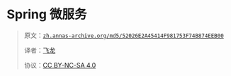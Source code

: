 # Spring 微服务

> 原文：[`zh.annas-archive.org/md5/52026E2A45414F981753F74B874EEB00`](https://zh.annas-archive.org/md5/52026E2A45414F981753F74B874EEB00)
> 
> 译者：[飞龙](https://github.com/wizardforcel)
> 
> 协议：[CC BY-NC-SA 4.0](http://creativecommons.org/licenses/by-nc-sa/4.0/)